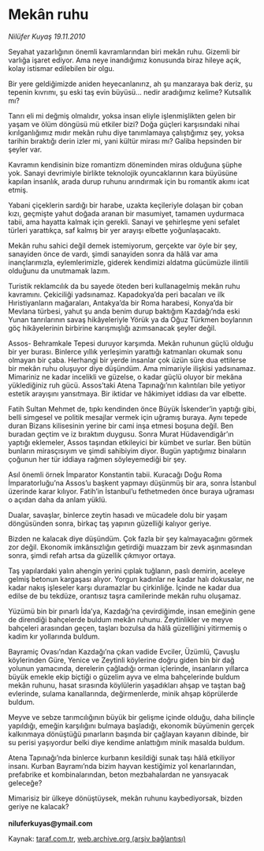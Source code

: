 # Mekân ruhu

*Nilüfer Kuyaş 19.11.2010*

<div class="yazi"><p>Seyahat yazarlığının önemli kavramlarından biri mekân ruhu. Gizemli bir varlığa işaret ediyor. Ama neye inandığımız konusunda biraz hileye açık, kolay istismar edilebilen bir olgu. </p>
<p>Bir yere geldiğimizde aniden heyecanlanırız, ah şu manzaraya bak deriz, şu tepenin kıvrımı, şu eski taş evin büyüsü... nedir aradığımız kelime? Kutsallık mı? </p>
<p>Tanrı eli mi değmiş olmalıdır, yoksa insan eliyle işlenmişlikten gelen bir yaşam ve ölüm döngüsü mü etkiler bizi? Doğa güçleri karşısındaki nihai kırılganlığımız mıdır mekân ruhu diye tanımlamaya çalıştığımız şey, yoksa tarihin bıraktığı derin izler mi, yani kültür mirası mı? Galiba hepsinden bir şeyler var.</p>
<p>Kavramın kendisinin bize romantizm döneminden miras olduğuna şüphe yok. Sanayi devrimiyle birlikte teknolojik oyuncaklarının kara büyüsüne kapılan insanlık, arada durup ruhunu arındırmak için bu romantik akımı icat etmiş. </p>
<p>Yabani çiçeklerin sardığı bir harabe, uzakta keçileriyle dolaşan bir çoban kızı, geçmişte yahut doğada aranan bir masumiyet, tamamen uydurmaca tabii, ama hayatta kalmak için gerekli. Sanayi ve şehirleşme yeni sefalet türleri yarattıkça, saf kalmış bir yer arayışı elbette yoğunlaşacaktı. </p>
<p>Mekân ruhu sahici değil demek istemiyorum, gerçekte var öyle bir şey, sanayiden önce de vardı, şimdi sanayiden sonra da hâlâ var ama inançlarımızla, eylemlerimizle, giderek kendimizi aldatma gücümüzle ilintili olduğunu da unutmamak lazım.</p>
<p>Turistik reklamcılık da bu sayede öteden beri kullanagelmiş mekân ruhu kavramını. Çekiciliği yadsınamaz. Kapadokya’da peri bacaları ve ilk Hıristiyanların mağaraları, Antakya’da bir Roma harabesi, Konya’da bir Mevlana türbesi, yahut şu anda benim durup baktığım Kazdağı’nda eski Yunan tanrılarının savaş hikâyeleriyle Yörük ya da Oğuz Türkmen boylarının göç hikâyelerinin birbirine karışmışlığı azımsanacak şeyler değil. </p>
<p>Assos- Behramkale Tepesi duruyor karşımda. Mekân ruhunun güçlü olduğu bir yer burası. Binlerce yıllık yerleşimin yarattığı katmanları okumak sonu olmayan bir çaba. Herhangi bir yerde insanlar çok üzün süre dua ettilerse bir mekân ruhu oluşuyor diye düşündüm. Ama mimariyle ilişkisi yadsınamaz. Mimariniz ne kadar incelikli ve güzelse, o kadar güçlü oluyor bir mekâna yüklediğiniz ruh gücü. Assos’taki Atena Tapınağı’nın kalıntıları bile yetiyor estetik arayışını yansıtmaya. Bir iktidar ve hâkimiyet iddiası da var elbette. </p>
<p>Fatih Sultan Mehmet de, tıpkı kendinden önce Büyük İskender’in yaptığı gibi, belli simgesel ve politik mesajlar vermek için uğramış buraya. Aynı tepede duran Bizans kilisesinin yerine bir cami inşa etmesi boşuna değil. Ben buradan geçtim ve iz bıraktım duygusu. Sonra Murat Hüdavendigâr’ın yaptığı eklemeler, Assos taşından etkileyici bir kümbet ve surlar. Ben bütün bunların mirasçısıyım ve şimdi sahibiyim diyor. Bugün yaptığımız binaların çoğunun her tür iddiaya rağmen söyleyemediği bir şey.</p>
<p>Asıl önemli örnek İmparator Konstantin tabii. Kuracağı Doğu Roma İmparatorluğu’na Assos’u başkent yapmayı düşünmüş bir ara, sonra İstanbul üzerinde karar kılıyor. Fatih’in İstanbul’u fethetmeden önce buraya uğraması o açıdan daha da anlam yüklü.</p>
<p>Dualar, savaşlar, binlerce zeytin hasadı ve mücadele dolu bir yaşam döngüsünden sonra, birkaç taş yapının güzelliği kalıyor geriye. </p>
<p>Bizden ne kalacak diye düşündüm. Çok fazla bir şey kalmayacağını görmek zor değil. Ekonomik imkânsızlığın getirdiği muazzam bir zevk aşınmasından sonra, şimdi refah artsa da güzellik çıkmıyor ortaya. </p>
<p>Taş yapılardaki yalın ahengin yerini çıplak tuğlanın, paslı demirin, aceleye gelmiş betonun kargaşası alıyor. Yorgun kadınlar ne kadar halı dokusalar, ne kadar nakış işleseler karşı duramazlar bu çirkinliğe. İçinde ne kadar dua edilse de bu tekdüze, orantısız taşra camilerinde mekân ruhu oluşamaz.</p>
<p>Yüzümü bin bir pınarlı İda’ya, Kazdağı’na çevirdiğimde, insan emeğinin gene de direndiği bahçelerde buldum mekân ruhunu. Zeytinlikler ve meyve bahçeleri arasından geçen, taşları bozulsa da hâlâ güzelliğini yitirmemiş o kadim kır yollarında buldum.</p>
<p>Bayramiç Ovası’ndan Kazdağı’na çıkan vadide Evciler, Üzümlü, Çavuşlu köylerinden Güre, Yenice ve Zeytinli köylerine doğru giden bin bir dağ yolunun yamacında, derelerin çağladığı orman içlerinde, insanların yıllarca büyük emekle ekip biçtiği o güzelim ayva ve elma bahçelerinde buldum mekân ruhunu, hasat sırasında köylülerin yaşadıkları ahşap ve taştan bağ evlerinde, sulama kanallarında, değirmenlerde, minik ahşap köprülerde buldum. </p>
<p>Meyve ve sebze tarımcılığının büyük bir gelişme içinde olduğu, daha bilinçle yapıldığı, emeğin karşılığını bulmaya başladığı, ekonomik büyümenin gerçek kalkınmaya dönüştüğü pınarların başında bir çağlayan kayanın dibinde, bir su perisi yaşıyordur belki diye kendime anlattığım minik masalda buldum.</p>
<p>Atena Tapınağı’nda binlerce kurbanın kesildiği sunak taşı hâlâ etkiliyor insanı. Kurban Bayramı’nda bizim hayvan kestiğimiz yol kenarlarından, prefabrike et kombinalarından, beton mezbahalardan ne yansıyacak geleceğe?</p>
<p>Mimarisiz bir ülkeye dönüştüysek, mekân ruhunu kaybediyorsak, bizden geriye ne kalacak?<br/><br/><b>niluferkuyas@ymail.com</b></p></div>

Kaynak: [taraf.com.tr](m), [web.archive.org (arşiv bağlantısı)](http://web.archive.org/web/20101123004604/http://taraf.com.tr:80/nilufer-kuyas/makale-mekan-ruhu.htm)

